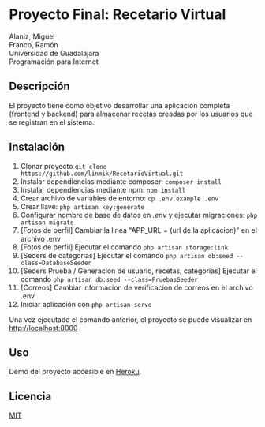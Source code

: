 # Proyecto Final: Recetario Virtual

Alaniz, Miguel  
Franco, Ramón  
Universidad de Guadalajara  
Programación para Internet

## Descripción

El proyecto tiene como objetivo desarrollar una aplicación completa (frontend y backend) para almacenar recetas creadas por los usuarios que se registran en el sistema.

## Instalación

1. Clonar proyecto `git clone https://github.com/linmik/RecetarioVirtual.git`
2. Instalar dependiencias mediante composer: `composer install`
3. Instalar dependiencias mediante npm: `npm install`
4. Crear archivo de variables de entorno: `cp .env.example .env`
5. Crear llave: `php artisan key:generate`
6. Configurar nombre de base de datos en _.env_ y ejecutar migraciones: `php artisan migrate`
7. [Fotos de perfil] Cambiar la linea "APP_URL = (url de la aplicacion)" en el archivo .env
8. [Fotos de perfil] Ejecutar el comando `php artisan storage:link`
9. [Seders de categorias] Ejecutar el comando `php artisan db:seed --class=DatabaseSeeder`
10. [Seders Prueba / Generacion de usuario, recetas, categorias] Ejecutar el comando `php artisan db:seed --class=PruebasSeeder`
11. [Correos] Cambiar informacion de verificacion de correos en el archivo .env 
12. Iniciar aplicación con `php artisan serve`

Una vez ejecutado el comando anterior, el proyecto se puede visualizar en [http://localhost:8000](http://localhost:8000)

## Uso

Demo del proyecto accesible en [Heroku](http://proyecto-recetario-virtual.herokuapp.com/login).

## Licencia

[MIT](https://github.com/linmik/RecetarioVirtual/blob/main/LICENSE)
